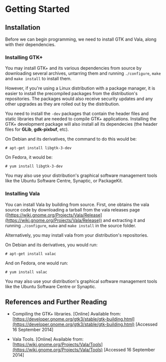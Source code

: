 
# Getting Started

## Installation

Before we can begin programming, we need to install GTK and Vala,
along with their dependencies.

### Installing GTK+

You may install GTK+ and its various dependencies from source by
downloading several archives, untarring them and running
`./configure`, `make` and `make install` to install them.

However, if you're using a Linux distribution with a package manager,
it is easier to install the precompiled packages from the distribution's
repositories. The packages would also receive security updates and any
other upgrades as they are rolled out by the distribution.

You need to install the `-dev` packages that contain
the header files and static libraries that are needed to compile GTK+
applications. Installing the GTK+ development package will also install
all its dependecies (the header files for **GLib**,
**gdk-pixbuf**, etc).

On Debian and its derivatives, the command to do this would be:

    # apt-get install libgtk-3-dev

On Fedora, it would be:


    # yum install libgtk-3-dev

You may also use your distribution's graphical software management
tools like the Ubuntu Software Centre, Synaptic, or PackageKit.


### Installing Vala

You can install Vala by building from source. First, one obtains
the vala source code by downloading a tarball from the vala releases page
([https://wiki.gnome.org/Projects/Vala/Release](https://wiki.gnome.org/Projects/Vala/Release))
and extracting it and running `./configure`, `make` and `make install`
in the source folder.

Alternatively, you may install vala from your distribution's repositories.

On Debian and its derivatives, you would run:

    # apt-get install valac

And on Fedora, one would run:

    # yum install valac

You may also use your distribution's graphical software management
tools like the Ubuntu Software Centre or Synaptic.



## References and Further Reading

* Compiling the GTK+ libraries. [Online] Available from:
  [https://developer.gnome.org/gtk3/stable/gtk-building.html](https://developer.gnome.org/gtk3/stable/gtk-building.html)
  [Accessed 16 September 2014]

* Vala Tools. [Online] Available from:
  [https://wiki.gnome.org/Projects/Vala/Tools](https://wiki.gnome.org/Projects/Vala/Tools)
  [Accessed 16 September 2014]